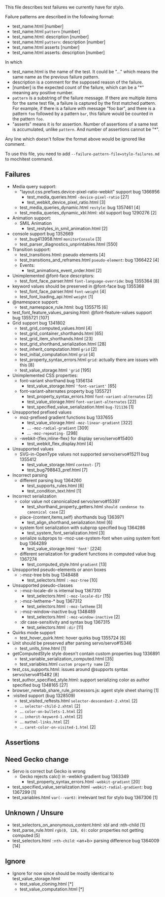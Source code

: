 This file describes test failures we currently have for stylo.

Failure patterns are described in the following format:
* test_name.html [number]
* test_name.html `pattern` [number]
* test_name.html: description [number]
* test_name.html `pattern`: description [number]
* test_name.html asserts [number]
* test_name.html asserts: description [number]

In which
* test_name.html is the name of the test. It could be "..." which means
  the same name as the previous failure pattern.
* description is a comment for the supposed reason of the failure.
* [number] is the expected count of the failure, which can be a "*" meaning
  any positive number.
* `pattern` is a substring of the failure message. If there are multiple items
  for the same test file, a failure is captured by the first matched pattern.
  For example, if there is a failure with message "foo bar", and there is a
  pattern `foo` followed by a pattern `bar`, this failure would be counted in
  the pattern `foo`.
* "asserts" means it is for assertion. Number of assertions of a same test is
  accumulated, unlike `pattern`. And number of assertions cannot be "*".

Any line which doesn't follow the format above would be ignored like comment.

To use this file, you need to add `--failure-pattern-file=stylo-failures.md`
to mochitest command.

## Failures

* Media query support:
  * "layout.css.prefixes.device-pixel-ratio-webkit" support bug 1366956
    * test_media_queries.html `-device-pixel-ratio` [27]
    * test_webkit_device_pixel_ratio.html [3]
  * test_media_queries_dynamic.html `restyle`: bug 1357461 [4]
  * test_media_queries_dynamic_xbl.html: xbl support bug 1290276 [2]
* Animation support:
  * SMIL Animation
    * test_restyles_in_smil_animation.html [2]
* console support bug 1352669
  * test_bug413958.html `monitorConsole` [3]
  * test_parser_diagnostics_unprintables.html [550]
* Transition support:
  * test_transitions.html: pseudo elements [4]
  * test_transitions_and_reframes.html `pseudo-element`: bug 1366422 [4]
  * Events:
    * test_animations_event_order.html [2]
* Unimplemented \@font-face descriptors:
  * test_font_face_parser.html `font-language-override`: bug 1355364 [8]
* keyword values should be preserved in \@font-face bug 1355368
  * test_font_face_parser.html `font-weight` [4]
  * test_font_loading_api.html `weight` [1]
* @namespace support:
  * test_namespace_rule.html: bug 1355715 [6]
* test_font_feature_values_parsing.html: \@font-feature-values support bug 1355721 [107]
* Grid support bug 1341802
  * test_grid_computed_values.html [4]
  * test_grid_container_shorthands.html [65]
  * test_grid_item_shorthands.html [23]
  * test_grid_shorthand_serialization.html [28]
  * test_inherit_computation.html `grid` [2]
  * test_initial_computation.html `grid` [4]
  * test_property_syntax_errors.html `grid`: actually there are issues with this [8]
  * test_value_storage.html `'grid` [195]
* Unimplemented CSS properties:
  * font-variant shorthand bug 1356134
    * test_value_storage.html `'font-variant'` [65]
  * font-variant-alternates property bug 1355721
    * test_property_syntax_errors.html `font-variant-alternates` [2]
    * test_value_storage.html `font-variant-alternates` [22]
    * test_specified_value_serialization.html `bug-721136` [1]
* Unsupported prefixed values
  * moz-prefixed gradient functions bug 1337655
    * test_value_storage.html `-moz-linear-gradient` [322]
    * ... `-moz-radial-gradient` [309]
    * ... `-moz-repeating-` [298]
  * -webkit-{flex,inline-flex} for display servo/servo#15400
    * test_webkit_flex_display.html [4]
* Unsupported values
  * SVG-in-OpenType values not supported servo/servo#15211 bug 1355412
    * test_value_storage.html `context-` [7]
    * test_bug798843_pref.html [7]
* Incorrect parsing
  * different parsing bug 1364260
    * test_supports_rules.html [6]
    * test_condition_text.html [1]
* Incorrect serialization
  * color value not canonicalized servo/servo#15397
    * test_shorthand_property_getters.html `should condense to canonical case` [2]
  * place-{content,items,self} shorthands bug 1363971
    * test_align_shorthand_serialization.html [6]
  * system font serialization with subprop specified bug 1364286
    * test_system_font_serialization.html [3]
  * serialize subprops to -moz-use-system-font when using system font bug 1364289
    * test_value_storage.html `'font'` [224]
  * different serialization for gradient functions in computed value bug 1367274
    * test_computed_style.html `gradient` [13]
* Unsupported pseudo-elements or anon boxes
  * :-moz-tree bits bug 1348488
    * test_selectors.html `:-moz-tree` [10]
* Unsupported pseudo-classes
  * :-moz-locale-dir is internal bug 1367310
    * test_selectors.html `:-moz-locale-dir` [15]
  * :-moz-lwtheme-* bug 1367312
    * test_selectors.html `:-moz-lwtheme` [3]
  * :-moz-window-inactive bug 1348489
    * test_selectors.html `:-moz-window-inactive` [2]
  * :dir case-sensitivity and syntax bug 1367315
    * test_selectors.html `:dir` [11]
* Quirks mode support
  * test_hover_quirk.html: hover quirks bug 1355724 [6]
* Unit should be preserved after parsing servo/servo#15346
  * test_units_time.html [1]
* getComputedStyle style doesn't contain custom properties bug 1336891
  * test_variable_serialization_computed.html [35]
  * test_variables.html `custom property name` [2]
* test_css_supports.html: issues around @supports syntax servo/servo#15482 [8]
* test_author_specified_style.html: support serializing color as author specified bug 1348165 [27]
* browser_newtab_share_rule_processors.js: agent style sheet sharing [1]
* :visited support (bug 1328509)
  * test_visited_reftests.html `selector-descendant-2.xhtml` [2]
  * ... `selector-child-2.xhtml` [2]
  * ... `color-on-bullets-1.html` [2]
  * ... `inherit-keyword-1.xhtml` [2]
  * ... `mathml-links.html` [2]
  * ... `caret-color-on-visited-1.html` [2]

## Assertions

## Need Gecko change

* Servo is correct but Gecko is wrong
  * Gecko rejects calc() in -webkit-gradient bug 1363349
    * test_property_syntax_errors.html `-webkit-gradient` [20]
* test_specified_value_serialization.html `-webkit-radial-gradient`: bug 1367299 [1]
* test_variables.html `var(--var6)`: irrelevant test for stylo bug 1367306 [1]

## Unknown / Unsure

* test_selectors_on_anonymous_content.html: xbl and :nth-child [1]
* test_parse_rule.html `rgb(0, 128, 0)`: color properties not getting computed [5]
* test_selectors.html `:nth-child`: &lt;an+b&gt; parsing difference bug 1364009 [14]

## Ignore

* Ignore for now since should be mostly identical to test_value_storage.html
  * test_value_cloning.html [*]
  * test_value_computation.html [*]
